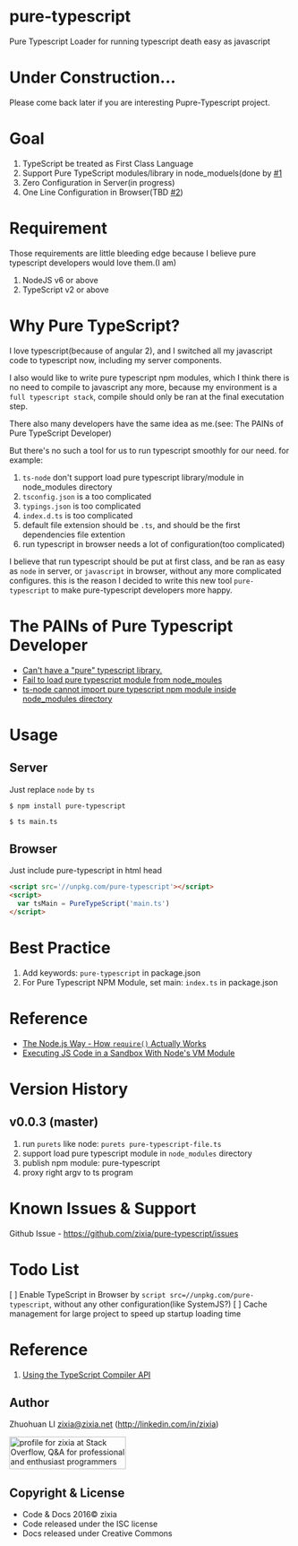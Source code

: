 # pure-typescript
Pure Typescript Loader for running typescript death easy as javascript

# Under Construction...

Please come back later if you are interesting Pupre-Typescript project.

# Goal

1. TypeScript be treated as First Class Language 
1. Support Pure TypeScript modules/library in node_moduels(done by [#1](https://github.com/zixia/pure-typescript/issues/1)
2. Zero Configuration in Server(in progress)
2. One Line Configuration in Browser(TBD [#2](https://github.com/zixia/pure-typescript/issues/2))

# Requirement

Those requirements are little bleeding edge because I believe pure typescript developers would love them.(I am)

1. NodeJS v6 or above
1. TypeScript v2 or above 

# Why Pure TypeScript?

I love typescript(because of angular 2), and I switched all my javascript code to typescript now,
including my server components.

I also would like to write pure typescript npm modules,
which I think there is no need to compile to javascript any more,
because my environment is a `full typescript stack`,
compile should only be ran at the final executation step.

There also many developers have the same idea as me.(see: The PAINs of Pure TypeScript Developer) 

But there's no such a tool for us to run typescript smoothly for our need. for example:

1. `ts-node` don't support load pure typescript library/module in node_modules directory
2. `tsconfig.json` is a too complicated
3. `typings.json` is too complicated
4. `index.d.ts` is too complicated
5. default file extension should be `.ts`, and should be the first dependencies file extention
5. run typescript in browser needs a lot of configuration(too complicated)

I believe that run typescript should be put at first class, 
and be ran as easy as `node` in server, or `javascript` in browser,
without any more complicated configures.
this is the reason I decided to write this new tool `pure-typescript` 
to make pure-typescript developers more happy.

# The PAINs of Pure Typescript Developer

* [Can't have a "pure" typescript library.](https://github.com/Microsoft/TypeScript/issues/5225#issuecomment-147492261)
* [Fail to load pure typescript module from node_moules](https://github.com/TypeStrong/ts-node/issues/155)
* [ts-node cannot import pure typescript npm module inside node_modules directory](https://github.com/TypeStrong/ts-node/issues/158)

# Usage

## Server

Just replace `node` by `ts`

```shell
$ npm install pure-typescript

$ ts main.ts
```

## Browser

Just include pure-typescript in html head

```html
<script src='//unpkg.com/pure-typescript'></script>
<script>
  var tsMain = PureTypeScript('main.ts')
</script>
```

# Best Practice

1. Add keywords: `pure-typescript` in package.json
1. For Pure Typescript NPM Module, set main: `index.ts` in package.json

# Reference

* [The Node.js Way - How `require()` Actually Works](http://fredkschott.com/post/2014/06/require-and-the-module-system/)
* [Executing JS Code in a Sandbox With Node's VM Module](https://60devs.com/executing-js-code-with-nodes-vm-module.html)

# Version History

## v0.0.3 (master)
1. run `purets` like node: `purets pure-typescript-file.ts`
1. support load pure typescript module in `node_modules` directory
2. publish npm module: pure-typescript
1. proxy right argv to ts program

# Known Issues & Support
Github Issue - https://github.com/zixia/pure-typescript/issues

# Todo List

[ ] Enable TypeScript in Browser by `script src=//unpkg.com/pure-typescript`,
without any other configuration(like SystemJS?)
[ ] Cache management for large project to speed up startup loading time

# Reference
1. [Using the TypeScript Compiler API](https://github.com/Microsoft/TypeScript/wiki/Using-the-Compiler-API)

Author
-----------------
Zhuohuan LI <zixia@zixia.net> (http://linkedin.com/in/zixia)

<a href="http://stackoverflow.com/users/1123955/zixia">
  <img src="http://stackoverflow.com/users/flair/1123955.png" width="208" height="58" alt="profile for zixia at Stack Overflow, Q&amp;A for professional and enthusiast programmers" title="profile for zixia at Stack Overflow, Q&amp;A for professional and enthusiast programmers">
</a>

Copyright & License
-------------------
* Code & Docs 2016© zixia
* Code released under the ISC license
* Docs released under Creative Commons

[downloads-image]: http://img.shields.io/npm/dm/pure-typescript.svg?style=flat-square
[downloads-url]: https://npmjs.org/package/pure-typescript
